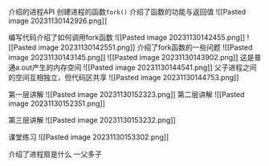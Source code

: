 介绍的进程API
创建进程的函数`fork()`
介绍了函数的功能与返回值
![[Pasted image 20231130142926.png]]

编写代码介绍了如何调用fork函数
![[Pasted image 20231130142455.png]]
![[Pasted image 20231130142551.png]]
介绍了fork函数的一些问题
![[Pasted image 20231130143145.png]]
![[Pasted image 20231130143902.png]]
这是普通a.out产生的内存空间
![[Pasted image 20231130144541.png]]
父子进程之间的空间互相独立，但代码区共享
![[Pasted image 20231130144753.png]]

第一层讲解
![[Pasted image 20231130152323.png]]
第二层讲解
![[Pasted image 20231130152351.png]]

第三层讲解
![[Pasted image 20231130153232.png]]

课堂练习
![[Pasted image 20231130153302.png]]

介绍了进程扇是什么
一父多子
